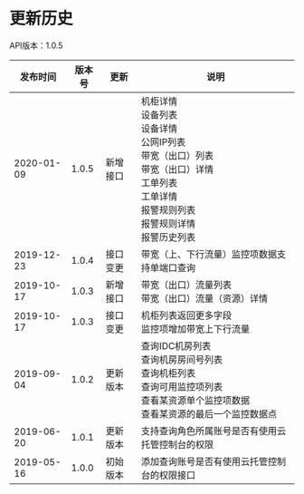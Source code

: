 # 更新历史 #
API版本：1.0.5

|发布时间|版本号|更新|说明|
|---|---|---|---|
|2020-01-09|1.0.5|新增接口|机柜详情<br>设备列表<br>设备详情<br>公网IP列表<br>带宽（出口）列表<br>带宽（出口）详情<br>工单列表<br>工单详情<br>报警规则列表<br>报警规则详情<br>报警历史列表|
|2019-12-23|1.0.4|接口变更|带宽（上、下行流量）监控项数据支持单端口查询|
|2019-10-17|1.0.3|新增接口|带宽（出口）流量列表<br>带宽（出口）流量（资源）详情<br>|
|2019-10-17|1.0.3|接口变更|机柜列表返回更多字段<br>监控项增加带宽上下行流量|
|2019-09-04|1.0.2|更新版本|查询IDC机房列表<br>查询机房房间号列表<br>查询机柜列表<br>查询可用监控项列表<br>查看某资源单个监控项数据<br>查看某资源的最后一个监控数据点|
|2019-06-20|1.0.1|更新版本|支持查询角色所属账号是否有使用云托管控制台的权限|
|2019-05-16|1.0.0|初始版本|添加查询账号是否有使用云托管控制台的权限接口|
